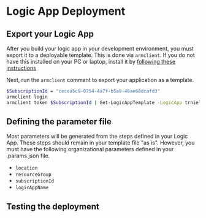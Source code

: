 # Logic App Deployment

## Export your Logic App

After you build your logic app in your development environment, you must export it to a deployable template. This is done via `armclient`. If you do not have this installed on your PC or laptop, install it by [following these instructions](https://github.com/projectkudu/ARMClient)

Next, run the `armclient` commant to export your application as a template.

```bash
$SubscriptionId = "cecea5c9-0754-4a7f-b5a9-46ae68dcafd3"
armclient login
armclient token $SubscriptionId | Get-LogicAppTemplate -LogicApp trniel-test -ResourceGroup trniel-logicapptest -SubscriptionId $SubscriptionId -Verbose | Out-File trniel-test.json
```

## Defining the parameter file

Most parameters will be generated from the steps defined in your Logic App. These steps should remain in your template file "as is". However, you must have the following organizational parameters defined in your .params.json file.

* `location`
* `resourceGroup`
* `subscriptionId`
* `logicAppName`

## Testing the deployment
